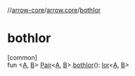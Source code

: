//[arrow-core](../../index.md)/[arrow.core](index.md)/[bothIor](both-ior.md)

# bothIor

[common]\
fun &lt;[A](both-ior.md), [B](both-ior.md)&gt; [Pair](https://kotlinlang.org/api/latest/jvm/stdlib/kotlin/-pair/index.html)&lt;[A](both-ior.md), [B](both-ior.md)&gt;.[bothIor](both-ior.md)(): [Ior](-ior/index.md)&lt;[A](both-ior.md), [B](both-ior.md)&gt;
